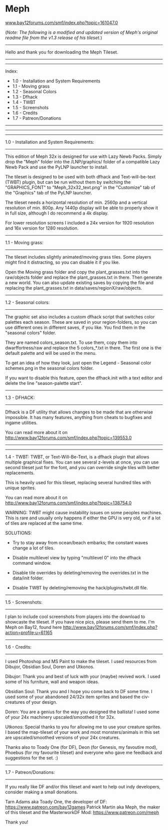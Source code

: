 # Meph
www.bay12forums.com/smf/index.php?topic=161047.0

(*Note: The following is a modified and updated version of Meph's original readme file from the v1.3 release of his tileset.*)
________________________________________


Hello and thank you for downloading the Meph Tileset.

________________________________________
________________________________________
Index:
 * 1.0 - Installation and System Requirements
 * 1.1 - Moving grass
 * 1.2 - Seasonal Colors
 * 1.3 - Dfhack
 * 1.4 - TWBT
 * 1.5 - Screenshots
 * 1.6 - Credits
 * 1.7 - Patreon/Donations
________________________________________
________________________________________





________________________________________
1.0 - Installation and System Requirements:
________________________________________
This edition of Meph 32x is designed for use with Lazy Newb Packs. Simply drop the "Meph" folder into the /LNP/graphics/ folder of a compatible Lazy Newb Pack and use the PyLNP launcher to install.

The tileset is designed to be used with both dfhack and Text-will-be-text (TWBT) plugin, but can be run without them by switching the "GRAPHICS_FONT" to "Meph_32x32_text.png" in the "Customize" tab of the "Graphics" tab of the PyLNP launcher.

The tileset needs a horizontal resolution of min. 2560p and a vertical resolution of min. 800p. Any 1440p display will be able to properly show it in full size, although I do recommend a 4k display.

For lower resolution screens I included a 24x version for 1920 resolution and 16x version for 1280 resolution.


________________________________________
1.1 - Moving grass:
________________________________________
The tileset includes slightly animated/moving grass tiles. Some players might find it distracting, so you can disable it if you like.

Open the Moving grass folder and copy the plant_grasses.txt into the raw/objects folder and replace the plant_grasses.txt in there. Then generate a new world. You can also update existing saves by copying the file and replacing the plant_grasses.txt in data/saves/regionX/raw/objects.


________________________________________
1.2 - Seasonal colors:
________________________________________
The graphic set also includes a custom dfhack script that switches color palettes each season. These are saved in your region-folders, so you can use different ones in different saves, if you like.  You find them in the "seasonal colors" folder.

They are named colors_season.txt. To use them, copy them into dwarffortress/raw and replace the 5 colors_*.txt in there. The first one is the default palette and will be used in the menu.

To get an idea of how they look, just open the Legend - Seasonal color schemes.png in the seasonal colors folder.

If you want to disable this feature, open the dfhack.init with a text editor and delete the line "season-palette start".


________________________________________
1.3 - DFHACK:
________________________________________
Dfhack is a DF utility that allows changes to be made that are otherwise impossible. It has many features, anything from cheats to bugfixes and ingame utilities.

You can read more about it on http://www.bay12forums.com/smf/index.php?topic=139553.0


________________________________________
________________________________________
1.4 - TWBT:
TWBT, or Text-Will-Be-Text, is a dfhack plugin that allows multiple graphical fixes. You can see several z-levels at once, you can use second tileset just for the font, and you can override single tiles with better replacements.

This is heavily used for this tileset, replacing several hundred tiles with unique sprites.

You can read more about it on http://www.bay12forums.com/smf/index.php?topic=138754.0

WARNING: 
TWBT might cause instability issues on some peoples machines. This is rare and usually only happens if either the GPU is very old, or if a lot of tiles are replaced at the same time. 

SOLUTIONS: 
- Try to stay away from ocean/beach embarks; the constant waves change a lot of tiles.

- Disable multilevel view by typing "multilevel 0" into the dfhack command window.

- Disable tile overrides by deleting/removing the overrides.txt in the data/init folder.

- Disable TWBT by deleting/removing the hack/plugins/twbt.dll file.


________________________________________
1.5 - Screenshots:
________________________________________
I plan to include cool screenshots from players into the download to showcaste the tileset. If you have nice pics, please send them to me. I'm Meph on Bay12, found here http://www.bay12forums.com/smf/index.php?action=profile;u=61165


________________________________________
1.6 - Credits:
________________________________________
I used Photoshop and MS Paint to make the tileset.
I used resources from Dibujor, Obsidian Soul, Doren and Utkonos.

Dibujor: Thank you and best of luck with your (maybe) revived work. I used some of his furniture, wall and weapon ideas.

Obsidian Soul: Thank you and I hope you come back to DF some time. I used some of your abandoned 24/32x item sprites and based the civ-creatures of your design.

Doren: You are a genius for the way you designed the ballista! I used some of your 24x machinery upscaled/smoothed it for 32x.

Utkonos: Special thanks to you for allowing me to use your creature sprites. I based the map-tileset of your work and most monsters/animals in this set are upscaled/smoothed versions of your 24x creatures.

Thanks also to Toady One (for DF), Deon (for Genesis, my favoutire mod), Phoebus (for my favourite tileset) and everyone who gave me feedback and suggestions for the set. :)


________________________________________
1.7 - Patreon/Donations:
________________________________________
If you really like DF and/or this tileset and want to help out indy developers, consider making a small donations.

Tarn Adams aka Toady One, the developer of DF: https://www.patreon.com/bay12games
Patrick Martin aka Meph, the maker of this tileset and the MasterworkDF Mod: https://www.patreon.com/meph

Thank you!